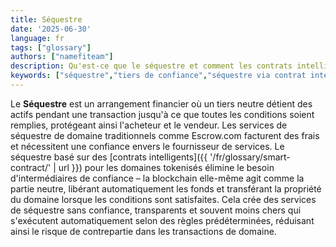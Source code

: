 ```yaml
---
title: Séquestre
date: '2025-06-30'
language: fr
tags: ["glossary"]
authors: ["namefiteam"]
description: Qu'est-ce que le séquestre et comment les contrats intelligents fournissent-ils un séquestre sans confiance pour les domaines ?
keywords: ["séquestre","tiers de confiance","séquestre via contrat intelligent","sans confiance","transactions sécurisées"]
---
```



Le **Séquestre** est un arrangement financier où un tiers neutre détient des actifs pendant une transaction jusqu'à ce que toutes les conditions soient remplies, protégeant ainsi l'acheteur et le vendeur. Les services de séquestre de domaine traditionnels comme Escrow.com facturent des frais et nécessitent une confiance envers le fournisseur de services. Le séquestre basé sur des [contrats intelligents]({{ '/fr/glossary/smart-contract/' | url }}) pour les domaines tokenisés élimine le besoin d'intermédiaires de confiance – la blockchain elle-même agit comme la partie neutre, libérant automatiquement les fonds et transférant la propriété du domaine lorsque les conditions sont satisfaites. Cela crée des services de séquestre sans confiance, transparents et souvent moins chers qui s'exécutent automatiquement selon des règles prédéterminées, réduisant ainsi le risque de contrepartie dans les transactions de domaine.